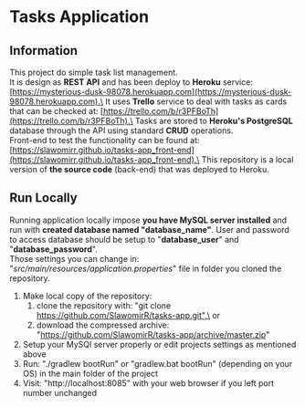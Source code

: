 Tasks Application
=================
Information
-----------
This project do simple task list management.\
It is design as **REST API** and has been deploy to **Heroku** service: [https://mysterious-dusk-98078.herokuapp.com](https://mysterious-dusk-98078.herokuapp.com).\
It uses **Trello** service to deal with tasks as cards that can be checked at: [https://trello.com/b/r3PFBoTh](https://trello.com/b/r3PFBoTh).\
Tasks are stored to **Heroku's PostgreSQL** database through the API using standard **CRUD** operations.\
Front-end to test the functionality can be found at: [https://slawomirr.github.io/tasks-app_front-end](https://slawomirr.github.io/tasks-app_front-end).\
This repository is a local version of **the source code** (back-end) that was deployed to Heroku.

Run Locally
-----------
Running application locally impose **you have MySQL server installed** and run with **created database named "database_name"**. User and password to access database should be setup to "**database_user**" and "**database_password**".\
Those settings you can change in: "*src/main/resources/application.properties*" file in folder you cloned the repository.

1. Make local copy of the repository:
    1. clone the repository with: "git clone https://github.com/SlawomirR/tasks-app.git",\
or
    1. download the compressed archive: "https://github.com/SlawomirR/tasks-app/archive/master.zip"
2. Setup your MySQl server properly or edit projects settings as mentioned above
3. Run: "./gradlew bootRun" or "gradlew.bat bootRun" (depending on your OS) in the main folder of the project
4. Visit: "http://localhost:8085" with your web browser if you left port number unchanged
